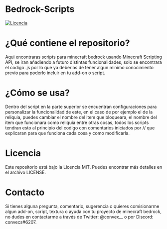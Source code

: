 # Bedrock-Scripts

[![Licencia](https://img.shields.io/badge/Licencia-MIT-blue.svg)](https://opensource.org/licenses/MIT)

# ¿Qué contiene el repositorio?
Aqui encontraras scripts para minecraft bedrock usando Minecraft Scripting API, se iran añadiendo a futuro distintas funcionalidades, solo se encontrara el codigo .js por lo que ya deberias de tener algun minimo conocimiento previo para poderlo incluir en tu add-on o script.

# ¿Cómo se usa?
Dentro del script en la parte superior se encuentran configuraciones para personalizar la funcionalidad de este, en el caso de por ejemplo el de la reliquia, puedes cambiar el nombre del item que bloqueara, el nombre del item que funcionara como reliquia entre otras cosas, todos los scripts tendran esto al principio del codigo con comentarios iniciados por // que explicaran para que funciona cada cosa y como modificarla.

# Licencia
Este repositorio está bajo la Licencia MIT. Puedes encontrar más detalles en el archivo LICENSE.

# Contacto
Si tienes alguna pregunta, comentario, sugerencia o quieres comisionarme algun add-on, script, textura o ayuda con tu proyecto de minecraft bedrock, no dudes en contactarme a través de Twitter: @convex__ o por Discord: convecs#6207.
